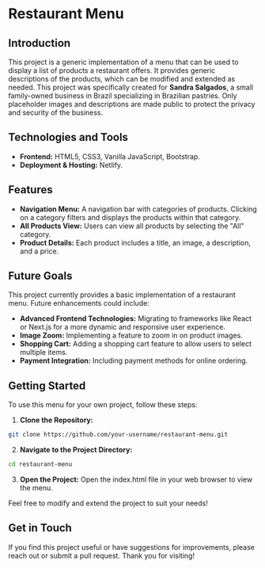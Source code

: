 # Restaurant Menu

## Introduction
This project is a generic implementation of a menu that can be used to display a list of products a restaurant offers. It provides generic descriptions of the products, which can be modified and extended as needed. This project was specifically created for **Sandra Salgados**, a small family-owned business in Brazil specializing in Brazilian pastries. Only placeholder images and descriptions are made public to protect the privacy and security of the business.

## Technologies and Tools
- **Frontend:** HTML5, CSS3, Vanilla JavaScript, Bootstrap.
- **Deployment & Hosting:** Netlify.

## Features
- **Navigation Menu:** A navigation bar with categories of products. Clicking on a category filters and displays the products within that category.
- **All Products View:** Users can view all products by selecting the "All" category.
- **Product Details:** Each product includes a title, an image, a description, and a price.

## Future Goals
This project currently provides a basic implementation of a restaurant menu. Future enhancements could include:
- **Advanced Frontend Technologies:** Migrating to frameworks like React or Next.js for a more dynamic and responsive user experience.
- **Image Zoom:** Implementing a feature to zoom in on product images.
- **Shopping Cart:** Adding a shopping cart feature to allow users to select multiple items.
- **Payment Integration:** Including payment methods for online ordering.

## Getting Started
To use this menu for your own project, follow these steps:

1. **Clone the Repository:**
```bash
git clone https://github.com/your-username/restaurant-menu.git
```
2. **Navigate to the Project Directory:**
```bash
cd restaurant-menu
```
3. **Open the Project:**
Open the index.html file in your web browser to view the menu.

Feel free to modify and extend the project to suit your needs!

## Get in Touch
If you find this project useful or have suggestions for improvements, please reach out or submit a pull request. Thank you for visiting!


